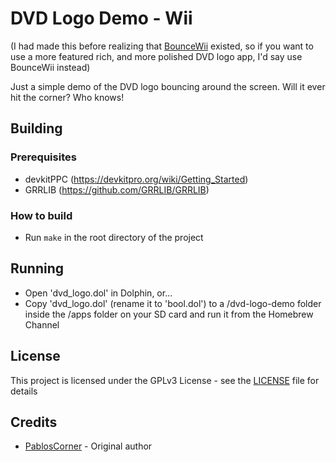# DVD Logo Demo - Wii

(I had made this before realizing that [BounceWii](https://github.com/Greeg0/BounceWii) existed, so if you want to use a more featured rich, and more polished DVD logo app, I'd say use BounceWii instead)

Just a simple demo of the DVD logo bouncing around the screen.
Will it ever hit the corner? Who knows!

## Building

### Prerequisites

* devkitPPC (https://devkitpro.org/wiki/Getting_Started)
* GRRLIB (https://github.com/GRRLIB/GRRLIB)

### How to build

* Run `make` in the root directory of the project

## Running

* Open 'dvd_logo.dol' in Dolphin, or...
* Copy 'dvd_logo.dol' (rename it to 'bool.dol') to a /dvd-logo-demo folder inside the /apps folder on your SD card and run it from the Homebrew Channel

## License

This project is licensed under the GPLv3 License - see the [LICENSE](LICENSE) file for details

## Credits
* [PablosCorner](https://github.com/PablosCorner) - Original author
